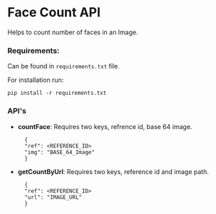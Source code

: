 # Face Count API

Helps to count number of faces in an Image.

### Requirements: 

Can be found in `requirements.txt` file.

For installation run:

    pip install -r requirements.txt

### API's

- **countFace**: Requires two keys, refrence id, base 64 image.
    
        {
        "ref": <REFERENCE_ID>
        "img": "BASE_64_Image"
        }

- **getCountByUrl**: Requires two keys, reference id and image path.

        {
        "ref": <REFERENCE_ID>
        "url": "IMAGE_URL"
        }


